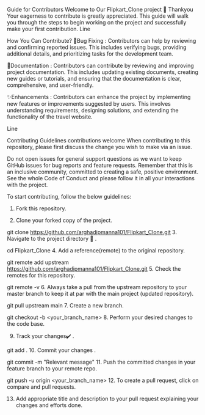 Guide for Contributors
Welcome to Our Flipkart_Clone project 👋
Thankyou Your eagerness to contribute is greatly appreciated.
This guide will walk you through the steps to begin working on the project and successfully make your first contribution.
Line

How You Can Contribute?
🐞Bug Fixing : Contributors can help by reviewing and confirming reported issues. This includes verifying bugs, providing additional details, and prioritizing tasks for the development team.

📝Documentation : Contributors can contribute by reviewing and improving project documentation. This includes updating existing documents, creating new guides or tutorials, and ensuring that the documentation is clear, comprehensive, and user-friendly.

✨Enhancements : Contributors can enhance the project by implementing new features or improvements suggested by users. This involves understanding requirements, designing solutions, and extending the functionality of the travel website.

Line

Contributing Guidelines contributions welcome
When contributing to this repository, please first discuss the change you wish to make via an issue.

Do not open issues for general support questions as we want to keep GitHub issues for bug reports and feature requests. Remember that this is an inclusive community, committed to creating a safe, positive environment. See the whole Code of Conduct and please follow it in all your interactions with the project.

To start contributing, follow the below guidelines:

1. Fork this repository.

2. Clone your forked copy of the project.

git clone https://github.com/arghadipmanna101/Flipkart_Clone.git
3. Navigate to the project directory 📁 .

cd Flipkart_Clone
4. Add a reference(remote) to the original repository.

git remote add upstream https://github.com/arghadipmanna101/Flipkart_Clone.git
5. Check the remotes for this repository.

git remote -v
6. Always take a pull from the upstream repository to your master branch to keep it at par with the main project (updated repository).

git pull upstream main
7. Create a new branch.

git checkout -b <your_branch_name>
8. Perform your desired changes to the code base.

9. Track your changes:heavy_check_mark: .

git add .
10. Commit your changes .

git commit -m "Relevant message"
11. Push the committed changes in your feature branch to your remote repo.

git push -u origin <your_branch_name>
12. To create a pull request, click on compare and pull requests.

13. Add appropriate title and description to your pull request explaining your changes and efforts done.
